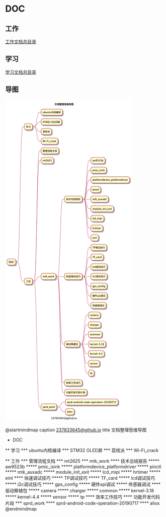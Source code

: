 # DOC

## 工作

[工作文档总目录](work/index.md)

## 学习

[学习文档总目录](study/index.md)

## 导图

![文档整理](./out/index/文档整理思维导图.png)

@startmindmap
caption 237833645@gihub.io
title 文档整理思维导图

* DOC

** 学习
*** ubuntu内核编译
*** STM32 OLED屏
*** 荔枝派
*** Wi-Fi_crack

** 工作
*** 管理流程文档
*** mt2625
*** mtk_work
**** 技术总结报告
***** aw9523b
***** pmic_isink
***** platformdevice_platformdriver
***** pinctl
***** mtk_auxadc
***** module_init_exit
***** lcd_mipi
***** hrtimer
***** eint
**** 快速调试技巧
***** TP调试技巧
***** TF_card
***** lcd调试技巧
***** i2c调试技巧
***** gps_config
***** 硬件spi调试
***** 传感器调试
**** 驱动移植包
***** camera
***** charger
***** common
***** kernel-3.18
***** kernel-4.4
***** sensor
***** tp
**** 效率工作技巧
**** 功能开发代码片段
*** sprd_work
**** sprd-android-code-operation-20190717
**** alios
@endmindmap
